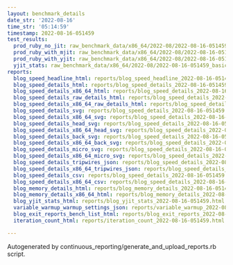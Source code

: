 ```yaml
---
layout: benchmark_details
date_str: '2022-08-16'
time_str: '05:14:59'
timestamp: 2022-08-16-051459
test_results:
  prod_ruby_no_jit: raw_benchmark_data/x86_64/2022-08/2022-08-16-051459_basic_benchmark_prod_ruby_no_jit.json
  prod_ruby_with_mjit: raw_benchmark_data/x86_64/2022-08/2022-08-16-051459_basic_benchmark_prod_ruby_with_mjit.json
  prod_ruby_with_yjit: raw_benchmark_data/x86_64/2022-08/2022-08-16-051459_basic_benchmark_prod_ruby_with_yjit.json
  yjit_stats: raw_benchmark_data/x86_64/2022-08/2022-08-16-051459_basic_benchmark_yjit_stats.json
reports:
  blog_speed_headline_html: reports/blog_speed_headline_2022-08-16-051459.html
  blog_speed_details_html: reports/blog_speed_details_2022-08-16-051459.html
  blog_speed_details_x86_64_html: reports/blog_speed_details_2022-08-16-051459.x86_64.html
  blog_speed_details_raw_details_html: reports/blog_speed_details_2022-08-16-051459.raw_details.html
  blog_speed_details_x86_64_raw_details_html: reports/blog_speed_details_2022-08-16-051459.x86_64.raw_details.html
  blog_speed_details_svg: reports/blog_speed_details_2022-08-16-051459.svg
  blog_speed_details_x86_64_svg: reports/blog_speed_details_2022-08-16-051459.x86_64.svg
  blog_speed_details_head_svg: reports/blog_speed_details_2022-08-16-051459.head.svg
  blog_speed_details_x86_64_head_svg: reports/blog_speed_details_2022-08-16-051459.x86_64.head.svg
  blog_speed_details_back_svg: reports/blog_speed_details_2022-08-16-051459.back.svg
  blog_speed_details_x86_64_back_svg: reports/blog_speed_details_2022-08-16-051459.x86_64.back.svg
  blog_speed_details_micro_svg: reports/blog_speed_details_2022-08-16-051459.micro.svg
  blog_speed_details_x86_64_micro_svg: reports/blog_speed_details_2022-08-16-051459.x86_64.micro.svg
  blog_speed_details_tripwires_json: reports/blog_speed_details_2022-08-16-051459.tripwires.json
  blog_speed_details_x86_64_tripwires_json: reports/blog_speed_details_2022-08-16-051459.x86_64.tripwires.json
  blog_speed_details_csv: reports/blog_speed_details_2022-08-16-051459.csv
  blog_speed_details_x86_64_csv: reports/blog_speed_details_2022-08-16-051459.x86_64.csv
  blog_memory_details_html: reports/blog_memory_details_2022-08-16-051459.html
  blog_memory_details_x86_64_html: reports/blog_memory_details_2022-08-16-051459.x86_64.html
  blog_yjit_stats_html: reports/blog_yjit_stats_2022-08-16-051459.html
  variable_warmup_warmup_settings_json: reports/variable_warmup_2022-08-16-051459.warmup_settings.json
  blog_exit_reports_bench_list_html: reports/blog_exit_reports_2022-08-16-051459.bench_list.html
  iteration_count_html: reports/iteration_count_2022-08-16-051459.html

---
```

Autogenerated by continuous_reporting/generate_and_upload_reports.rb script.
